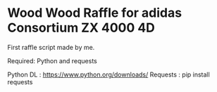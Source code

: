 # Wood Wood Raffle for adidas Consortium ZX 4000 4D
First raffle script made by me.

Required: Python and requests

Python DL : https://www.python.org/downloads/
Requests : pip install requests
